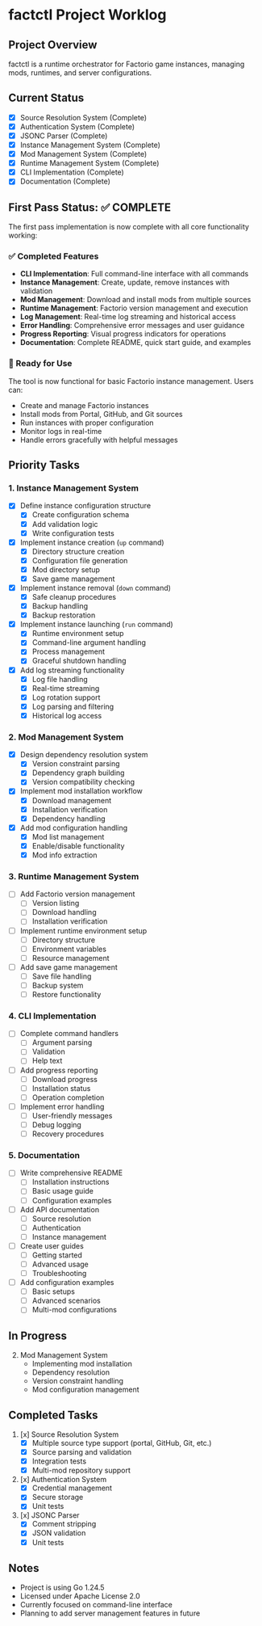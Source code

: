 # factctl Project Worklog

## Project Overview
factctl is a runtime orchestrator for Factorio game instances, managing mods, runtimes, and server configurations.

## Current Status
- [x] Source Resolution System (Complete)
- [x] Authentication System (Complete)
- [x] JSONC Parser (Complete)
- [x] Instance Management System (Complete)
- [x] Mod Management System (Complete)
- [x] Runtime Management System (Complete)
- [x] CLI Implementation (Complete)
- [x] Documentation (Complete)

## First Pass Status: ✅ COMPLETE

The first pass implementation is now complete with all core functionality working:

### ✅ Completed Features
- **CLI Implementation**: Full command-line interface with all commands
- **Instance Management**: Create, update, remove instances with validation
- **Mod Management**: Download and install mods from multiple sources
- **Runtime Management**: Factorio version management and execution
- **Log Management**: Real-time log streaming and historical access
- **Error Handling**: Comprehensive error messages and user guidance
- **Progress Reporting**: Visual progress indicators for operations
- **Documentation**: Complete README, quick start guide, and examples

### 🎯 Ready for Use
The tool is now functional for basic Factorio instance management. Users can:
- Create and manage Factorio instances
- Install mods from Portal, GitHub, and Git sources
- Run instances with proper configuration
- Monitor logs in real-time
- Handle errors gracefully with helpful messages

## Priority Tasks

### 1. Instance Management System
- [x] Define instance configuration structure
  - [x] Create configuration schema
  - [x] Add validation logic
  - [x] Write configuration tests
- [x] Implement instance creation (`up` command)
  - [x] Directory structure creation
  - [x] Configuration file generation
  - [x] Mod directory setup
  - [x] Save game management
- [x] Implement instance removal (`down` command)
  - [x] Safe cleanup procedures
  - [x] Backup handling
  - [x] Backup restoration
- [x] Implement instance launching (`run` command)
  - [x] Runtime environment setup
  - [x] Command-line argument handling
  - [x] Process management
  - [x] Graceful shutdown handling
- [x] Add log streaming functionality
  - [x] Log file handling
  - [x] Real-time streaming
  - [x] Log rotation support
  - [x] Log parsing and filtering
  - [x] Historical log access

### 2. Mod Management System
- [x] Design dependency resolution system
  - [x] Version constraint parsing
  - [x] Dependency graph building
  - [x] Version compatibility checking
- [x] Implement mod installation workflow
  - [x] Download management
  - [x] Installation verification
  - [x] Dependency handling
- [x] Add mod configuration handling
  - [x] Mod list management
  - [x] Enable/disable functionality
  - [x] Mod info extraction

### 3. Runtime Management System
- [ ] Add Factorio version management
  - [ ] Version listing
  - [ ] Download handling
  - [ ] Installation verification
- [ ] Implement runtime environment setup
  - [ ] Directory structure
  - [ ] Environment variables
  - [ ] Resource management
- [ ] Add save game management
  - [ ] Save file handling
  - [ ] Backup system
  - [ ] Restore functionality

### 4. CLI Implementation
- [ ] Complete command handlers
  - [ ] Argument parsing
  - [ ] Validation
  - [ ] Help text
- [ ] Add progress reporting
  - [ ] Download progress
  - [ ] Installation status
  - [ ] Operation completion
- [ ] Implement error handling
  - [ ] User-friendly messages
  - [ ] Debug logging
  - [ ] Recovery procedures

### 5. Documentation
- [ ] Write comprehensive README
  - [ ] Installation instructions
  - [ ] Basic usage guide
  - [ ] Configuration examples
- [ ] Add API documentation
  - [ ] Source resolution
  - [ ] Authentication
  - [ ] Instance management
- [ ] Create user guides
  - [ ] Getting started
  - [ ] Advanced usage
  - [ ] Troubleshooting
- [ ] Add configuration examples
  - [ ] Basic setups
  - [ ] Advanced scenarios
  - [ ] Multi-mod configurations

## In Progress
2. Mod Management System
   - Implementing mod installation
   - Dependency resolution
   - Version constraint handling
   - Mod configuration management

## Completed Tasks
1. [x] Source Resolution System
   - [x] Multiple source type support (portal, GitHub, Git, etc.)
   - [x] Source parsing and validation
   - [x] Integration tests
   - [x] Multi-mod repository support

2. [x] Authentication System
   - [x] Credential management
   - [x] Secure storage
   - [x] Unit tests

3. [x] JSONC Parser
   - [x] Comment stripping
   - [x] JSON validation
   - [x] Unit tests

## Notes
- Project is using Go 1.24.5
- Licensed under Apache License 2.0
- Currently focused on command-line interface
- Planning to add server management features in future